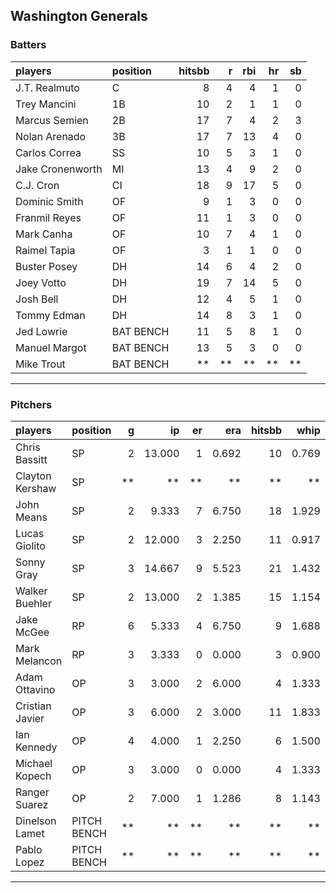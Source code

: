 ## Washington Generals

### Batters

 
|players          |position  | hitsbb|  r| rbi| hr| sb| 
|:----------------|:---------|------:|--:|---:|--:|--:| 
|J.T. Realmuto    |C         |      8|  4|   4|  1|  0| 
|Trey Mancini     |1B        |     10|  2|   1|  1|  0| 
|Marcus Semien    |2B        |     17|  7|   4|  2|  3| 
|Nolan Arenado    |3B        |     17|  7|  13|  4|  0| 
|Carlos Correa    |SS        |     10|  5|   3|  1|  0| 
|Jake Cronenworth |MI        |     13|  4|   9|  2|  0| 
|C.J. Cron        |CI        |     18|  9|  17|  5|  0| 
|Dominic Smith    |OF        |      9|  1|   3|  0|  0| 
|Franmil Reyes    |OF        |     11|  1|   3|  0|  0| 
|Mark Canha       |OF        |     10|  7|   4|  1|  0| 
|Raimel Tapia     |OF        |      3|  1|   1|  0|  0| 
|Buster Posey     |DH        |     14|  6|   4|  2|  0| 
|Joey Votto       |DH        |     19|  7|  14|  5|  0| 
|Josh Bell        |DH        |     12|  4|   5|  1|  0| 
|Tommy Edman      |DH        |     14|  8|   3|  1|  0| 
|Jed Lowrie       |BAT BENCH |     11|  5|   8|  1|  0| 
|Manuel Margot    |BAT BENCH |     13|  5|   3|  0|  0| 
|Mike Trout       |BAT BENCH |     **| **|  **| **| **| 

* * *

### Pitchers

 
|players         |position    |  g|     ip| er|   era| hitsbb|  whip| so|  w| sv| 
|:---------------|:-----------|--:|------:|--:|-----:|------:|-----:|--:|--:|--:| 
|Chris Bassitt   |SP          |  2| 13.000|  1| 0.692|     10| 0.769| 14|  1|  0| 
|Clayton Kershaw |SP          | **|     **| **|    **|     **|    **| **| **| **| 
|John Means      |SP          |  2|  9.333|  7| 6.750|     18| 1.929|  8|  0|  0| 
|Lucas Giolito   |SP          |  2| 12.000|  3| 2.250|     11| 0.917| 16|  1|  0| 
|Sonny Gray      |SP          |  3| 14.667|  9| 5.523|     21| 1.432| 17|  1|  0| 
|Walker Buehler  |SP          |  2| 13.000|  2| 1.385|     15| 1.154| 18|  1|  0| 
|Jake McGee      |RP          |  6|  5.333|  4| 6.750|      9| 1.688|  5|  0|  2| 
|Mark Melancon   |RP          |  3|  3.333|  0| 0.000|      3| 0.900|  4|  0|  2| 
|Adam Ottavino   |OP          |  3|  3.000|  2| 6.000|      4| 1.333|  1|  0|  1| 
|Cristian Javier |OP          |  3|  6.000|  2| 3.000|     11| 1.833|  8|  0|  0| 
|Ian Kennedy     |OP          |  4|  4.000|  1| 2.250|      6| 1.500|  4|  0|  3| 
|Michael Kopech  |OP          |  3|  3.000|  0| 0.000|      4| 1.333|  3|  0|  0| 
|Ranger Suarez   |OP          |  2|  7.000|  1| 1.286|      8| 1.143|  8|  0|  0| 
|Dinelson Lamet  |PITCH BENCH | **|     **| **|    **|     **|    **| **| **| **| 
|Pablo Lopez     |PITCH BENCH | **|     **| **|    **|     **|    **| **| **| **| 


* * *


